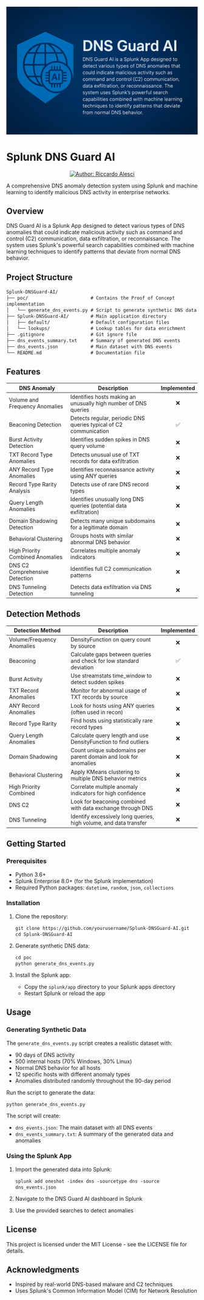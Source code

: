<p align="center">
  <img src="/imgs/banner.png" alt="Splunk DNS Guard AI Banner" />
</p>

# Splunk DNS Guard AI

<p align="center">
  <a href="#"><img src="https://img.shields.io/badge/Author-Riccardo%20Alesci-blue.svg" alt="Author: Riccardo Alesci"/></a>
</p>

A comprehensive DNS anomaly detection system using Splunk and machine learning to identify malicious DNS activity in enterprise networks.

## Overview

DNS Guard AI is a Splunk App designed to detect various types of DNS anomalies that could indicate malicious activity such as command and control (C2) communication, data exfiltration, or reconnaissance. The system uses Splunk's powerful search capabilities combined with machine learning techniques to identify patterns that deviate from normal DNS behavior.

## Project Structure

```
Splunk-DNSGuard-AI/
├── poc/                       # Contains the Proof of Concept implementation
│   └── generate_dns_events.py # Script to generate synthetic DNS data
├── Splunk-DNSGuard-AI/        # Main application directory
│   ├── default/               # Default configuration files
│   └── lookups/               # Lookup tables for data enrichment
├── .gitignore                 # Git ignore file
├── dns_events_summary.txt     # Summary of generated DNS events
├── dns_events.json            # Main dataset with DNS events
└── README.md                  # Documentation file
```

## Features

| DNS Anomaly                             | Description                                                   | Implemented |
|-----------------------------------------|---------------------------------------------------------------|:-----------:|
| Volume and Frequency Anomalies          | Identifies hosts making an unusually high number of DNS queries | ❌          |
| Beaconing Detection                     | Detects regular, periodic DNS queries typical of C2 communication | ✅          |
| Burst Activity Detection                | Identifies sudden spikes in DNS query volume                   | ❌          |
| TXT Record Type Anomalies               | Detects unusual use of TXT records for data exfiltration       | ❌          |
| ANY Record Type Anomalies               | Identifies reconnaissance activity using ANY queries            | ❌          |
| Record Type Rarity Analysis             | Detects use of rare DNS record types                            | ❌          |
| Query Length Anomalies                  | Identifies unusually long DNS queries (potential data exfiltration) | ❌          |
| Domain Shadowing Detection              | Detects many unique subdomains for a legitimate domain          | ❌          |
| Behavioral Clustering                   | Groups hosts with similar abnormal DNS behavior                 | ❌          |
| High Priority Combined Anomalies        | Correlates multiple anomaly indicators                          | ❌          |
| DNS C2 Comprehensive Detection          | Identifies full C2 communication patterns                      | ❌          |
| DNS Tunneling Detection                 | Detects data exfiltration via DNS tunneling                    | ❌          |

## Detection Methods

| Detection Method                  | Description                                                   | Implemented |
|-----------------------------------|---------------------------------------------------------------|:-----------:|
| Volume/Frequency Anomalies        | DensityFunction on query count by source                      | ❌          |
| Beaconing                         | Calculate gaps between queries and check for low standard deviation | ✅          |
| Burst Activity                    | Use streamstats time_window to detect sudden spikes            | ❌          |
| TXT Record Anomalies              | Monitor for abnormal usage of TXT records by source           | ❌          |
| ANY Record Anomalies              | Look for hosts using ANY queries (often used in recon)        | ❌          |
| Record Type Rarity                | Find hosts using statistically rare record types              | ❌          |
| Query Length Anomalies            | Calculate query length and use DensityFunction to find outliers | ❌          |
| Domain Shadowing                  | Count unique subdomains per parent domain and look for anomalies | ❌          |
| Behavioral Clustering             | Apply KMeans clustering to multiple DNS behavior metrics      | ❌          |
| High Priority Combined            | Correlate multiple anomaly indicators for high confidence      | ❌          |
| DNS C2                            | Look for beaconing combined with data exchange through DNS     | ❌          |
| DNS Tunneling                     | Identify excessively long queries, high volume, and data transfer | ❌          |

## Getting Started

### Prerequisites

- Python 3.6+
- Splunk Enterprise 8.0+ (for the Splunk implementation)
- Required Python packages: `datetime`, `random`, `json`, `collections`

### Installation

1. Clone the repository:
   ```
   git clone https://github.com/yourusername/Splunk-DNSGuard-AI.git
   cd Splunk-DNSGuard-AI
   ```

2. Generate synthetic DNS data:
   ```
   cd poc
   python generate_dns_events.py
   ```

3. Install the Splunk app:
   - Copy the `splunk/app` directory to your Splunk apps directory
   - Restart Splunk or reload the app

## Usage

### Generating Synthetic Data

The `generate_dns_events.py` script creates a realistic dataset with:
- 90 days of DNS activity
- 500 internal hosts (70% Windows, 30% Linux)
- Normal DNS behavior for all hosts
- 12 specific hosts with different anomaly types
- Anomalies distributed randomly throughout the 90-day period

Run the script to generate the data:
```
python generate_dns_events.py
```

The script will create:
- `dns_events.json`: The main dataset with all DNS events
- `dns_events_summary.txt`: A summary of the generated data and anomalies

### Using the Splunk App

1. Import the generated data into Splunk:
   ```
   splunk add oneshot -index dns -sourcetype dns -source dns_events.json
   ```

2. Navigate to the DNS Guard AI dashboard in Splunk
3. Use the provided searches to detect anomalies

## License

This project is licensed under the MIT License - see the LICENSE file for details.

## Acknowledgments

- Inspired by real-world DNS-based malware and C2 techniques
- Uses Splunk's Common Information Model (CIM) for Network Resolution 